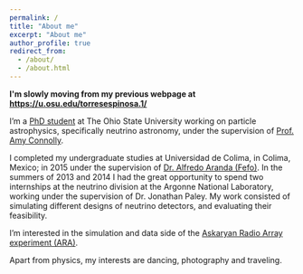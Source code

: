 ```yaml
---
permalink: /
title: "About me"
excerpt: "About me"
author_profile: true
redirect_from: 
  - /about/
  - /about.html
---
```

<b>I'm slowly moving from my previous webpage at https://u.osu.edu/torresespinosa.1/</b>

I’m a [PhD student](https://ccapp.osu.edu/people/torresespinosa.1) at The Ohio State University working on particle astrophysics, specifically neutrino astronomy, under the supervision of [Prof. Amy Connolly](https://physics.osu.edu/people/hill.1370).

I completed my undergraduate studies at Universidad de Colima, in Colima, Mexico; in 2015 under the supervision of [Dr. Alfredo Aranda (Fefo)](https://www.dunescience.org/facesofdune/alfredo-fefo-aranda/). In the summers of 2013 and 2014 I had the great opportunity to spend two internships at the neutrino division at the Argonne National Laboratory, working under the supervision of Dr. Jonathan Paley. My work consisted of simulating different designs of neutrino detectors, and evaluating their feasibility.

I’m interested in the simulation and data side of the [Askaryan Radio Array experiment (ARA)](https://ara.wipac.wisc.edu/home).

Apart from physics, my interests are dancing, photography and traveling.
